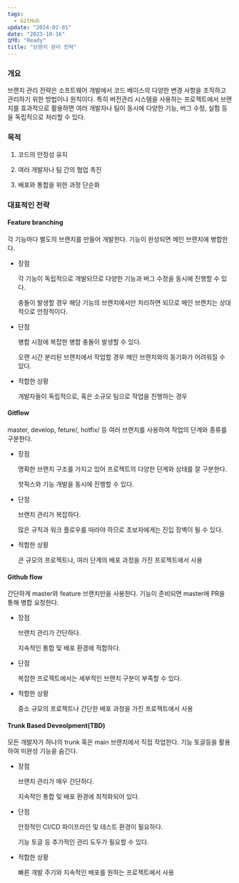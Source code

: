 ```yaml
---
tags:
  - GitHub
update: "2024-02-01"
date: "2023-10-16"
상태: "Ready"
title: "브랜치 관리 전략"
---
```

### 개요

브랜치 관리 전략은 소프트웨어 개발에서 코드 베이스의 다양한 변경 사항을 조직하고 관리하기 위한 방법이나 원칙이다. 특히 버전관리 시스템을 사용하는 프로젝트에서 브랜치를 효과적으로 활용하면 여러 개발자나 팀이 동시에 다양한 기능, 버그 수정, 실험 등을 독립적으로 처리할 수 있다. 

### 목적

1. 코드의 안정성 유지

1. 여러 개발자나 팀 간의 협업 촉진

1. 배포와 통합을 위한 과정 단순화

### 대표적인 전략

#### Feature branching

각 기능마다 별도의 브랜치를 만들어 개발한다. 기능이 완성되면 메인 브랜치에 병합한다. 

- 장점

    각 기능이 독립적으로 개발되므로 다양한 기능과 버그 수정을 동시에 진행할 수 있다. 

    충돌이 발생할 경우 해당 기능의 브랜치에서만 처리하면 되므로 메인 브랜치는 상대적으로 안정적이다. 

- 단점

    병합 시점에 복잡한 병합 충돌이 발생할 수 있다. 

    오랜 시간 분리된 브랜치에서 작업할 경우 메인 브랜치와의 동기화가 어려워질 수 있다. 

- 적합한 상황

    개발자들이 독립적으로, 혹은 소규모 팀으로 작업을 진행하는 경우

#### Gitflow

master, develop, feture/, hotfix/ 등 여러 브랜치를 사용하여 작업의 단계와 종류를 구분한다. 

- 장점

    명확한 브랜치 구조를 가지고 있어 프로젝트의 다양한 단계와 상태를 잘 구분한다. 

    핫픽스와 기능 개발을 동시에 진행할 수 있다. 

- 단점

    브랜치 관리가 복잡하다. 

    많은 규칙과 워크 플로우를 따라야 하므로 초보자에게는 진입 장벽이 될 수 있다. 

- 적합한 상황

    큰 규모의 프로젝트나, 여러 단계의 배포 과정을 가진 프로젝트에서 사용

#### Github flow

간단하게 master와 feature 브랜치만을 사용한다. 기능이 준비되면 master에 PR을 통해 병합 요청한다. 

- 장점

    브랜치 관리가 간단하다. 

    지속적인 통합 및 배포 환경에 적합하다. 

- 단점

    복잡한 프로젝트에서는 세부적인 브랜치 구분이 부족할 수 있다. 

- 적합한 상황

    중소 규모의 프로젝트나 간단한 배포 과정을 가진 프로젝트에서 사용

#### Trunk Based Deveolpment(TBD)

모든 개발자가 하나의 trunk 혹은 main 브랜치에서 직접 작업한다. 기능 토글등을 활용하여 미완성 기능을 숨긴다. 

- 장점

    브랜치 관리가 매우 간단하다. 

    지속적인 통합 및 배포 환경에 최적화되어 있다. 

- 단점

    안정적인 CI/CD 파이프라인 및 테스트 환경이 필요하다. 

    기능 토글 등 추가적인 관리 도두가 필요할 수 있다. 

- 적합한 상황

    빠른 개발 주기와 지속적인 배포를 원하는 프로젝트에서 사용

    

